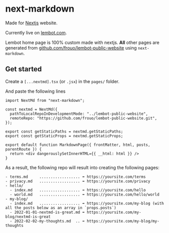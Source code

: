 # next-markdown

Made for [Nextjs](https://nextjs.org/) website.

Currently live on [lembot.com](https://lembot.com).

Lembot home page is 100% custom made with nextjs. **All** other pages are generated from [github.com/frouo/lembot-public-website](https://github.com/frouo/lembot-public-website) using `next-markdown`.

## Get started

Create a `[...nextmd].tsx` (or `.jsx`) in the `pages/` folder.

And paste the following lines

```nodejs
import NextMd from "next-markdown";

const nextmd = NextMd({
  pathToLocalRepoInDevelopmentMode: "../lembot-public-website",
  remoteRepo: "https://github.com/frouo/lembot-public-website.git",
});

export const getStaticPaths = nextmd.getStaticPaths;
export const getStaticProps = nextmd.getStaticProps;

export default function MarkdownPage({ frontMatter, html, posts, parentRoute }) {
  return <div dangerouslySetInnerHTML={{ __html: html }} />
}
```

As a result, the following repo will result into creating the following pages:

```
- terms.md     .................. ➡️ https://yoursite.com/terms
- privacy.md   .................. ➡️ https://yoursite.com/privacy
- hello/
  - index.md   .................. ➡️ https://yoursite.com/hello
  - world.md   .................. ➡️ https://yoursite.com/hello/world
- my-blog/
  - index.md   .................. ➡️ https://yoursite.com/my-blog (with all the posts below as an array in `props.posts`)
  - 2022-01-01-nextmd-is-great.md ➡️ https://yoursite.com/my-blog/nextmd-is-great
  - 2022-02-02-my-thoughts.md  .. ➡️ https://yoursite.com/my-blog/my-thoughts
```
